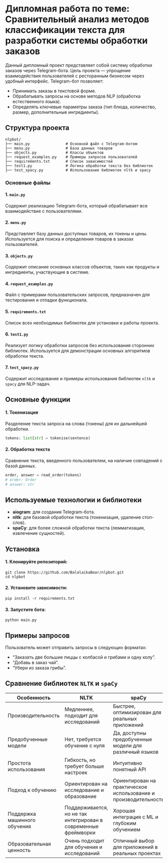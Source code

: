 # Дипломная работа по теме: Сравнительный анализ методов классификации текста для разработки системы обработки заказов

Данный дипломный проект представляет собой систему обработки заказов через Telegram-бота. Цель проекта — упрощение
взаимодействия пользователей с ресторанным бизнесом через удобный интерфейс. Telegram-бот позволяет:

- Принимать заказы в текстовой форме.
- Обрабатывать запросы на основе методов NLP (обработка естественного языка).
- Определять ключевые параметры заказа (тип блюда, количество, размер, дополнительные ингредиенты).

## Структура проекта

```
nlpbot/
├── main.py                # Основной файл с Telegram-ботом
├── menu.py                # База данных товаров
├── objects.py             # Классы объектов
├── request_examples.py    # Примеры запросов пользователей
├── requirements.txt       # Список зависимостей
├── test1.py               # Логика обработки текста без библиотек
├── test_spacy.py          # Использование библиотек nltk и spacy
```

### Основные файлы

#### 1. `main.py`

Содержит реализацию Telegram-бота, который обрабатывает все взаимодействие с пользователями.

#### 2. `menu.py`

Представляет базу данных доступных товаров, их токены и цены. Используется для поиска и определения товаров в заказах
пользователей.

#### 3. `objects.py`

Содержит описание основных классов объектов, таких как продукты и ингредиенты, участвующие в системе.

#### 4. `request_examples.py`

Файл с примерами пользовательских запросов, предназначен для тестирования и отладки функционала.

#### 5. `requirements.txt`

Список всех необходимых библиотек для установки и работы проекта.

#### 6. `test1.py`

Реализует логику обработки запросов без использования сторонних библиотек. Используется для демонстрации основных
алгоритмов обработки текста.

#### 7. `test_spacy.py`

Содержит исследование и примеры использования библиотек `nltk` и `spacy` для NLP-задач.

## Основные функции

#### 1. Токенизация

Разделение текста запроса на слова (токены) для их дальнейшей обработки.

```python
tokens: list[str] = tokenise(sentence)
```

#### 2. Обработка текста

Сравнение текста, введенного пользователем, на наличие совпадений с базой данных.

```python
order, answer = read_order(tokens)
# order: Order
# answer: str
```

## Используемые технологии и библиотеки

- **aiogram**: для создания Telegram-бота.
- **nltk**: для базовой обработки текста (токенизация, удаление стоп-слов).
- **spaCy**: для более сложной обработки текста (лемматизация, извлечение сущностей).

## Установка

#### 1. Клонируйте репозиторий:

```
git clone https://github.com/BalalaikaBear/nlpbot.git
cd nlpbot
```

#### 2. Установите зависимости:

```
pip install -r requirements.txt
```

#### 3. Запустите бота:

```
python main.py
```

## Примеры запросов

Пользователь может отправить запросы в следующих форматах:

- “Заказать две большие пиццы с колбасой и грибами и одну колу”.
- “Добавь в заказ чай”.
- “Убери из заказа грибы”.

## Сравнение библиотек `NLTK` и `spaCy`

| Особенность                  | NLTK                                                            | spaCy                                                           |
|------------------------------|-----------------------------------------------------------------|-----------------------------------------------------------------|
| Производительность           | Медленнее, подходит для исследований                            | Быстрее, оптимизирован для реальных приложений                  |
| Предобученные модели         | Нет, требуется обучение с нуля                                  | Да, доступны предобученные модели для различный языков          |
| Простота использования       | Гибкость, но требует больше настроек                            | Интуитивно понятный API                                         |
| Подход к обучению            | Ориентирован на исследование и образование                      | Ориентирован на практическое использование и производительность |
| Поддержка машинного обучения | Поддерживается, но не так интегрирован в современные фреймворки | Хорошая интеграция с ML и глубоким обучением                    |
| Образовательная ценность     | Очень подходит для обучения и исследований                      | Отличный выбор для приложений в реальных проектах               |
